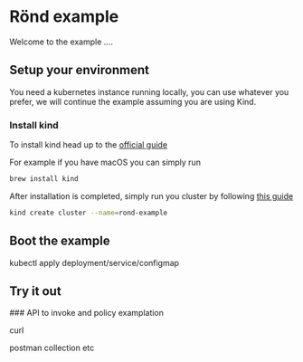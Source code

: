 # Rönd example

Welcome to the example ....


## Setup your environment

You need a kubernetes instance running locally, you can use whatever you prefer, we will continue the example assuming you are using Kind.

### Install kind

To install kind head up to the [official guide](https://kind.sigs.k8s.io/docs/user/quick-start/#installation)

For example if you have macOS you can simply run

```sh
brew install kind
```

After installation is completed, simply run you cluster by following [this guide](https://kind.sigs.k8s.io/docs/user/quick-start/#creating-a-cluster)

```sh
kind create cluster --name=rond-example
```

## Boot the example

kubectl apply deployment/service/configmap

## Try it out


### API to invoke and policy examplation


curl 

postman collection etc
